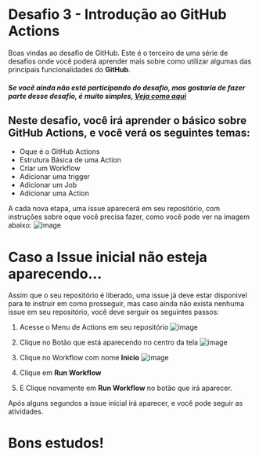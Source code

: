 # Desafio 3 - Introdução ao GitHub Actions

Boas vindas ao desafio de GitHub. Este é o terceiro de uma série de desafios onde você poderá aprender mais sobre como utilizar algumas das principais funcionalidades do **GitHub**.

##### Se você ainda não está participando do desafio, mas gostaria de fazer parte desse desafio, é muito simples, [Veja como aqui](https://github.com/github-mao-na-massa/Participe)


## Neste desafio, você irá aprender o básico sobre GitHub Actions, e você verá os seguintes temas:

- Oque é o GitHub Actions
- Estrutura Básica de uma Action
- Criar um Workflow
- Adicionar uma trigger
- Adicionar um Job
- Adicionar uma Action


A cada nova etapa, uma issue aparecerá em seu repositório, com instruções sobre oque você precisa fazer, como você pode ver na imagem abaixo:
![image](https://user-images.githubusercontent.com/5204009/186955366-7222e7b7-7519-4601-a04f-8bd0afaf5f14.png)

# Caso a Issue inicial não esteja aparecendo...
Assim que o seu repositório é liberado, uma issue já deve estar disponivel para te instruir em como prosseguir, mas caso ainda não exista nenhuma issue em seu repositório, você deve serguir os seguintes passos:

1.  Acesse o Menu de Actions em seu repositório
![image](https://user-images.githubusercontent.com/5204009/187982409-0d37defb-abd4-4713-abbd-6ef9ddf50db4.png)

2. Clique no Botão que está aparecendo no centro da tela
![image](https://user-images.githubusercontent.com/5204009/187982483-3bb01dcf-142e-4a03-b919-376a8217902e.png)


3. Clique no Workflow com nome **Inicio**
![image](https://user-images.githubusercontent.com/5204009/187982802-647e7306-6e8c-4080-967b-0bfe843c3ff6.png)

4. Clique em **Run Workflow**

4. E Clique novamente em **Run Workflow** no botão que irá aparecer.

Após alguns segundos a issue inicial irá aparecer, e você pode seguir as atividades.


# Bons estudos!
